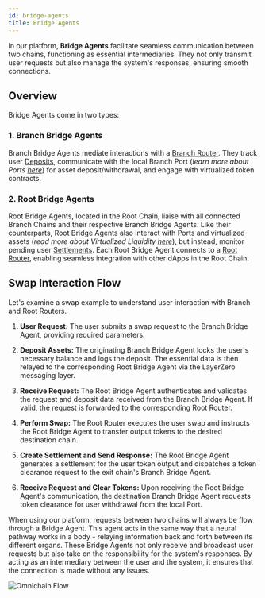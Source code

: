```yaml
---
id: bridge-agents
title: Bridge Agents
---
```


[//]: # (TODO: Add some links / references to Routers docs pages)

In our platform, **Bridge Agents** facilitate seamless communication between two chains, functioning as essential intermediaries. They not only transmit user requests but also manage the system's responses, ensuring smooth connections.

## Overview

Bridge Agents come in two types:

### 1. **Branch Bridge Agents**

Branch Bridge Agents mediate interactions with a [Branch Router](./04-routers.md). They track user [Deposits](../glossary#deposits), communicate with the local Branch Port (_learn more about Ports_ [_here_](./01-ports.md)) for asset deposit/withdrawal, and engage with virtualized token contracts.

### 2. **Root Bridge Agents**

Root Bridge Agents, located in the Root Chain, liaise with all connected Branch Chains and their respective Branch Bridge Agents. Like their counterparts, Root Bridge Agents also interact with Ports and virtualized assets (_read more about Virtualized Liquidity_ [_here_](./02-virtual-liquidity.md)), but instead, monitor pending user [Settlements](../glossary#settlements). Each Root Bridge Agent connects to a [Root Router](./04-routers.md), enabling seamless integration with other dApps in the Root Chain.

## Swap Interaction Flow

Let's examine a swap example to understand user interaction with Branch and Root Routers.

1. **User Request:** The user submits a swap request to the Branch Bridge Agent, providing required parameters.

2. **Deposit Assets:** The originating Branch Bridge Agent locks the user's necessary balance and logs the deposit. The essential data is then relayed to the corresponding Root Bridge Agent via the LayerZero messaging layer.

3. **Receive Request:** The Root Bridge Agent authenticates and validates the request and deposit data received from the Branch Bridge Agent. If valid, the request is forwarded to the corresponding Root Router.

4. **Perform Swap:** The Root Router executes the user swap and instructs the Root Bridge Agent to transfer output tokens to the desired destination chain.

5. **Create Settlement and Send Response:** The Root Bridge Agent generates a settlement for the user token output and dispatches a token clearance request to the exit chain's Branch Bridge Agent.

6. **Receive Request and Clear Tokens:** Upon receiving the Root Bridge Agent's communication, the destination Branch Bridge Agent requests token clearance for user withdrawal from the local Port.

When using our platform, requests between two chains will always be flow through a Bridge Agent. This agent acts in the same way that a neural pathway works in a body - relaying information back and forth between its different organs. These Bridge Agents not only receive and broadcast user requests but also take on the responsibility for the system's responses. By acting as an intermediary between the user and the system, it ensures that the connection is made without any issues.

![Omnichain Flow](./images/Ulysses_Omnichain_Flow.png)
